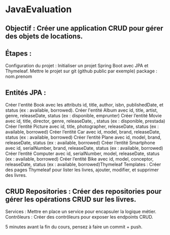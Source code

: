 # JavaEvaluation

## Objectif : Créer une application CRUD pour gérer des objets de locations.

## Étapes :
Configuration du projet : Initialiser un projet Spring Boot avec JPA et Thymeleaf.
Mettre le projet sur git (github public par exemple) 
package : nom.prenom

## Entités JPA :
Créer l'entité Book avec les attributs id, title, author, isbn, publishedDate, et status (ex : available, borrowed).
Créer l'entité Album avec id, title, artist, genre, releaseDate, status (ex : disponible, emprunter)
Créer l’entité Movie avec id, title, director, genre, releaseDate, , status (ex : disponible, prestada)
Créer l’entité Picture avec id, title, photographer, releaseDate, status (ex : available, borrowed)
Créer l’entité Car avec id, model, brand, releaseDate, status (ex : available, borrowed)
Créer l’entité Plane avec id, model, brand, releaseDate, status (ex : available, borrowed)
Créer l’entité Smartphone avec id, serialNumber, brand, releaseDate, status (ex : available, borrowed)
Créer l’entité Computer avec id, serialNumber, model, releaseDate, status (ex : available, borrowed)
Créer l’entité Bike avec id, model, conceptor, releaseDate, status (ex : available, borrowed)Thymeleaf Templates : Créer des pages Thymeleaf pour lister les livres, ajouter, modifier, et supprimer des livres.

## CRUD Repositories : Créer des repositories pour gérer les opérations CRUD sur les livres.
Services : Mettre en place un service pour encapsuler la logique métier.
Contrôleurs : Créer des contrôleurs pour exposer les endpoints CRUD.

5 minutes avant la fin du cours, pensez à faire un commit + push. 
